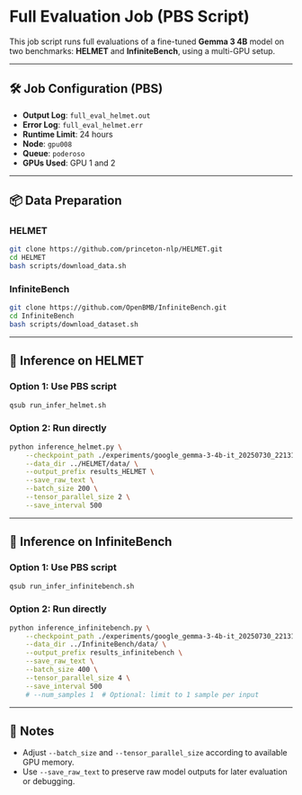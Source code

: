 
# Full Evaluation Job (PBS Script)

This job script runs full evaluations of a fine-tuned **Gemma 3 4B** model on two benchmarks: **HELMET** and **InfiniteBench**, using a multi-GPU setup.

---

## 🛠️ Job Configuration (PBS)

- **Output Log**: `full_eval_helmet.out`
- **Error Log**: `full_eval_helmet.err`
- **Runtime Limit**: 24 hours
- **Node**: `gpu008`
- **Queue**: `poderoso`
- **GPUs Used**: GPU 1 and 2

---

## 📦 Data Preparation

### HELMET
```bash
git clone https://github.com/princeton-nlp/HELMET.git
cd HELMET
bash scripts/download_data.sh
```

### InfiniteBench
```bash
git clone https://github.com/OpenBMB/InfiniteBench.git
cd InfiniteBench
bash scripts/download_dataset.sh
```

---

## 🚀 Inference on HELMET

### Option 1: Use PBS script
```bash
qsub run_infer_helmet.sh
```

### Option 2: Run directly
```bash
python inference_helmet.py \
    --checkpoint_path ./experiments/google_gemma-3-4b-it_20250730_221314/final_model/ \
    --data_dir ../HELMET/data/ \
    --output_prefix results_HELMET \
    --save_raw_text \
    --batch_size 200 \
    --tensor_parallel_size 2 \
    --save_interval 500
```

---

## 🚀 Inference on InfiniteBench

### Option 1: Use PBS script
```bash
qsub run_infer_infinitebench.sh
```

### Option 2: Run directly
```bash
python inference_infinitebench.py \
    --checkpoint_path ./experiments/google_gemma-3-4b-it_20250730_221314/final_model/ \
    --data_dir ../InfiniteBench/data/ \
    --output_prefix results_infinitebench \
    --save_raw_text \
    --batch_size 400 \
    --tensor_parallel_size 4 \
    --save_interval 500
    # --num_samples 1  # Optional: limit to 1 sample per input
```

---

## 📌 Notes

- Adjust `--batch_size` and `--tensor_parallel_size` according to available GPU memory.
- Use `--save_raw_text` to preserve raw model outputs for later evaluation or debugging.
